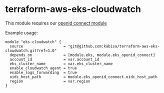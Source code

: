 # terraform-aws-eks-cloudwatch

This module requires our [openid connect module](https://github.com/kabisa/terraform-aws-eks-openid-connect)

Example usage:

```hcl-terraform
module "eks-cloudwatch" {
  source                  = "git@github.com:kabisa/terraform-aws-eks-cloudwatch.git?ref=1.0"
  depends_on              = [module.eks, module.eks_openid_connect]
  account_id              = var.account_id
  eks_cluster_name        = var.eks_cluster_name
  enable_cloudwatch_agent = true
  enable_logs_forwarding  = true
  oidc_host_path          = module.eks_openid_connect.oidc_host_path
  region                  = var.region
}
```